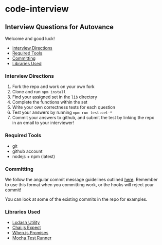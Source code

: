 # code-interview
## Interview Questions for Autovance
Welcome and good luck!

-   [Interview Directions](#interview-directions)
-   [Required Tools](#required-tools)
-   [Committing](#committing)
-   [Libraries Used](#libraries-used)

### Interview Directions

1.  Fork the repo and work on your own fork
1.  Clone and run `npm install`
1.  Find your assigned set in the `lib` directory
1.  Complete the functions within the set
1.  Write your own correctness tests for each question
1.  Test your answers by running `npm run test:set-*`
1.  Commit your answers to github, and submit the test by linking the repo in an email to your interviewer!

### Required Tools

*   git
*   github account
*   nodejs + npm (latest)


### Committing

We follow the angular commit message guidelines outlined [here](https://gist.github.com/stephenparish/9941e89d80e2bc58a153).
Remember to use this format when you committing work, or the hooks will reject your commit!

You can look at some of the existing commits in the repo for examples.

### Libraries Used

*   [Lodash Utility](http://devdocs.io/lodash~4/)
*   [Chai.js Expect](http://chaijs.com/api/bdd/)
*   [When.js Promises](https://github.com/cujojs/when/blob/master/docs/api.md)
*   [Mocha Test Runner](https://mochajs.org/#getting-started)
